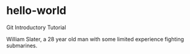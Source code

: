 # hello-world
Git Introductory Tutorial

William Slater, a 28 year old man with some limited experience fighting submarines.
